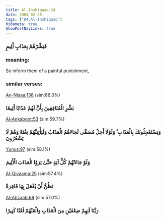```yaml
---
title: Al-Inshiqaaq:24
date: 2004-02-26
tags: ["84.Al-Inshiqaaq"]
hidemeta: true 
ShowPostNavLinks: true 
---
```

### فَبَشِّرْهُمْ بِعَذَابٍ أَلِيمٍ
### meaning: 
So inform them of a painful punishment,
### similar verses: 

[An-Nisaa:138](/4/138) (sim:66.0%)

### بَشِّرِ الْمُنَافِقِينَ بِأَنَّ لَهُمْ عَذَابًا أَلِيمًا

[Al-Ankaboot:53](/29/53) (sim:59.7%)

### وَيَسْتَعْجِلُونَكَ بِالْعَذَابِ ۚ وَلَوْلَا أَجَلٌ مُسَمًّى لَجَاءَهُمُ الْعَذَابُ وَلَيَأْتِيَنَّهُمْ بَغْتَةً وَهُمْ لَا يَشْعُرُونَ

[Yunus:97](/10/97) (sim:58.1%)

### وَلَوْ جَاءَتْهُمْ كُلُّ آيَةٍ حَتَّىٰ يَرَوُا الْعَذَابَ الْأَلِيمَ

[Al-Qiyaama:25](/75/25) (sim:57.4%)

### تَظُنُّ أَنْ يُفْعَلَ بِهَا فَاقِرَةٌ

[Al-Ahzaab:68](/33/68) (sim:57.0%)

### رَبَّنَا آتِهِمْ ضِعْفَيْنِ مِنَ الْعَذَابِ وَالْعَنْهُمْ لَعْنًا كَبِيرًا
